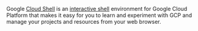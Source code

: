 
Google [Cloud Shell](https://cloud.google.com/shell/docs) is an [interactive shell](   https://www.youtube.com/watch?v=d7bXH_2X760 ) environment for Google Cloud Platform that makes it easy for you to learn and experiment with GCP and manage your projects and resources from your web browser.

